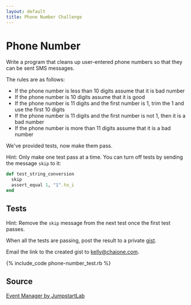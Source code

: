 ```yaml
---
layout: default
title: Phone Number Challenge
---
```

# Phone Number

Write a program that cleans up user-entered phone numbers so that they can be sent SMS messages.

The rules are as follows:

* If the phone number is less than 10 digits assume that it is bad number
* If the phone number is 10 digits assume that it is good
* If the phone number is 11 digits and the first number is 1, trim the 1 and use the first 10 digits
* If the phone number is 11 digits and the first number is not 1, then it is a bad number
* If the phone number is more than 11 digits assume that it is a bad number

We've provided tests, now make them pass.

Hint: Only make one test pass at a time. You can turn off tests by sending the message `skip` to it:

```ruby
def test_string_conversion
  skip
  assert_equal 1, "1".to_i
end
```

## Tests

Hint: Remove the `skip` message from the next test once the first test passes.

When all the tests are passing, post the result to a private [gist](http://gist.github.com).

Email the link to the created gist to [kelly@chaione.com](mailto://kelly@chaione.com).

{% include_code phone-number_test.rb %}

## Source
[Event Manager by JumpstartLab](http://tutorials.jumpstartlab.com/projects/eventmanager.html)

